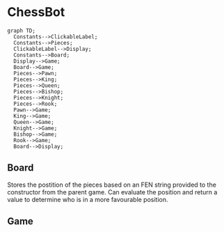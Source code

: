 # ChessBot

```mermaid
graph TD;
  Constants-->ClickableLabel;
  Constants-->Pieces;
  ClickableLabel-->Display;
  Constants-->Board;
  Display-->Game;
  Board-->Game;
  Pieces-->Pawn;
  Pieces-->King;
  Pieces-->Queen;
  Pieces-->Bishop;
  Pieces-->Knight;
  Pieces-->Rook;
  Pawn-->Game;
  King-->Game;
  Queen-->Game;
  Knight-->Game;
  Bishop-->Game;
  Rook-->Game;
  Board-->Display;
```

## Board
Stores the postition of the pieces based on an FEN string provided to the constructor from the parent game.
Can evaluate the position and return a value to determine who is in a more favourable position.

## Game

